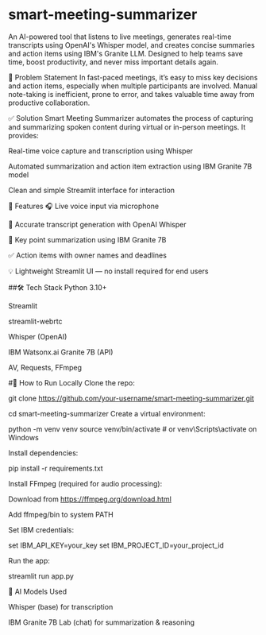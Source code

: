 # smart-meeting-summarizer
An AI-powered tool that listens to live meetings, generates real-time transcripts using OpenAI's Whisper model, and creates concise summaries and action items using IBM's Granite LLM. Designed to help teams save time, boost productivity, and never miss important details again.

📌 Problem Statement
In fast-paced meetings, it’s easy to miss key decisions and action items, especially when multiple participants are involved. Manual note-taking is inefficient, prone to error, and takes valuable time away from productive collaboration.

✅ Solution
Smart Meeting Summarizer automates the process of capturing and summarizing spoken content during virtual or in-person meetings. It provides:

Real-time voice capture and transcription using Whisper

Automated summarization and action item extraction using IBM Granite 7B model

Clean and simple Streamlit interface for interaction

🚀 Features
🎧 Live voice input via microphone

📝 Accurate transcript generation with OpenAI Whisper

📄 Key point summarization using IBM Granite 7B

✅ Action items with owner names and deadlines

💡 Lightweight Streamlit UI — no install required for end users

##🛠️ Tech Stack
Python 3.10+

Streamlit

streamlit-webrtc

Whisper (OpenAI)

IBM Watsonx.ai Granite 7B (API)

AV, Requests, FFmpeg

#🧪 How to Run Locally
Clone the repo:


git clone https://github.com/your-username/smart-meeting-summarizer.git

cd smart-meeting-summarizer
Create a virtual environment:


python -m venv venv
source venv/bin/activate   # or venv\Scripts\activate on Windows

Install dependencies:

pip install -r requirements.txt

Install FFmpeg (required for audio processing):

Download from https://ffmpeg.org/download.html

Add ffmpeg/bin to system PATH

Set IBM credentials:

set IBM_API_KEY=your_key
set IBM_PROJECT_ID=your_project_id

Run the app:

streamlit run app.py




🤖 AI Models Used

Whisper (base) for transcription

IBM Granite 7B Lab (chat) for summarization & reasoning
